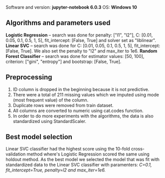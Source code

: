 Software and version: **jupyter-notebook 6.0.3**
OS: **Windows 10**

## Algorithms and parameters used
**Logistic Regression** – search was done for penalty: ["l1", "l2"], C: [0.01, 0.05, 0.1, 0.5, 1, 5], fit_intercept: [False, True] and solver set as "liblinear".
**Linear SVC** – search was done for C: [0.01, 0.05, 0.1, 0.5, 1, 5], fit_intercept: [False, True]. We also set the penalty to "l2" and max_iter to 1e6.
**Random Forest Classifier** – search was done for estimator values: [50, 100], criterion: ["gini", "entropy"] and bootstrap: [False, True].

## Preprocessing
1. ID column is dropped in the beginning because it is not predictive.
2. There were a total of 211 missing values which we imputed using mode (most frequent value) of the column.
3. Duplicate rows were removed from train dataset.
4. All columns are converted to numeric using cat.codes function.
5. In order to do more experiments with the algorithms, the data is also standardized using StandardScaler.

## Best model selection
Linear SVC classifier had the highest score using the 10-fold cross-validation method where's Logistic Regression scored the same using holdout method. As the best model we selected the model that was fit with standardized data to the Linear SVC classifier with paramenters: *C=0.1, fit_intercept=True, penalty=l2 and max_iter=1e6.*